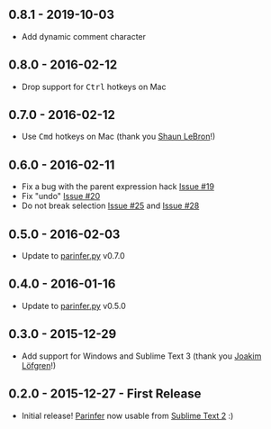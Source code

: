 ## 0.8.1 - 2019-10-03
* Add dynamic comment character

## 0.8.0 - 2016-02-12
* Drop support for <kbd>Ctrl</kbd> hotkeys on Mac

## 0.7.0 - 2016-02-12
* Use <kbd>Cmd</kbd> hotkeys on Mac (thank you [Shaun LeBron]!)

## 0.6.0 - 2016-02-11
* Fix a bug with the parent expression hack [Issue #19]
* Fix "undo" [Issue #20]
* Do not break selection [Issue #25] and [Issue #28]

## 0.5.0 - 2016-02-03
* Update to [parinfer.py] v0.7.0

## 0.4.0 - 2016-01-16
* Update to [parinfer.py] v0.5.0

## 0.3.0 - 2015-12-29
* Add support for Windows and Sublime Text 3 (thank you [Joakim Löfgren]!)

## 0.2.0 - 2015-12-27 - First Release
* Initial release! [Parinfer] now usable from [Sublime Text 2] :)

[Parinfer]:https://shaunlebron.github.io/parinfer/
[Sublime Text 2]:http://www.sublimetext.com/
[Joakim Löfgren]:https://github.com/JoakimLofgren
[Shaun LeBron]:https://github.com/shaunlebron
[parinfer.py]:https://github.com/oakmac/parinfer.py
[Issue #19]:https://github.com/oakmac/sublime-text-parinfer/issues/19
[Issue #20]:https://github.com/oakmac/sublime-text-parinfer/issues/20
[Issue #25]:https://github.com/oakmac/sublime-text-parinfer/issues/25
[Issue #28]:https://github.com/oakmac/sublime-text-parinfer/issues/28
